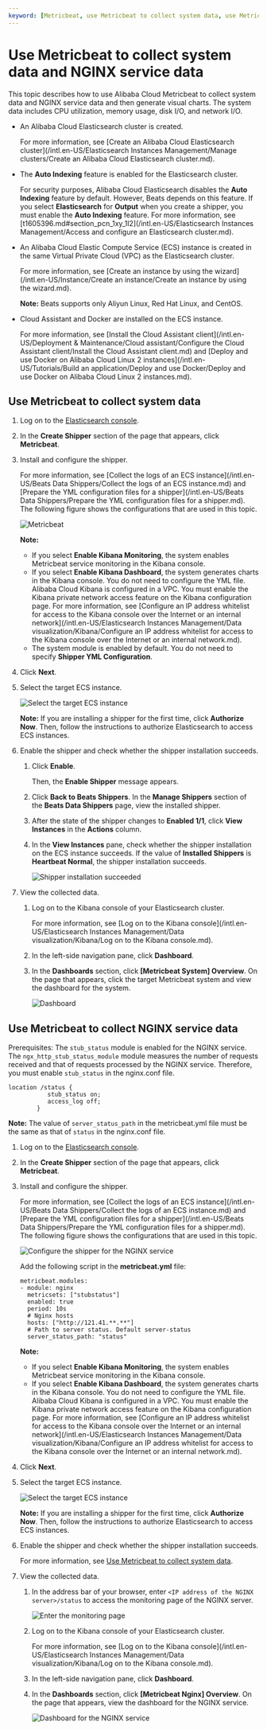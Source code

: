 ```yaml
---
keyword: [Metricbeat, use Metricbeat to collect system data, use Metricbeat to collect NGINX service data]
---
```


# Use Metricbeat to collect system data and NGINX service data

This topic describes how to use Alibaba Cloud Metricbeat to collect system data and NGINX service data and then generate visual charts. The system data includes CPU utilization, memory usage, disk I/O, and network I/O.

-   An Alibaba Cloud Elasticsearch cluster is created.

    For more information, see [Create an Alibaba Cloud Elasticsearch cluster](/intl.en-US/Elasticsearch Instances Management/Manage clusters/Create an Alibaba Cloud Elasticsearch cluster.md).

-   The **Auto Indexing** feature is enabled for the Elasticsearch cluster.

    For security purposes, Alibaba Cloud Elasticsearch disables the **Auto Indexing** feature by default. However, Beats depends on this feature. If you select **Elasticsearch** for **Output** when you create a shipper, you must enable the **Auto Indexing** feature. For more information, see [t1605396.md\#section\_pcn\_1xy\_1l2](/intl.en-US/Elasticsearch Instances Management/Access and configure an Elasticsearch cluster.md).

-   An Alibaba Cloud Elastic Compute Service \(ECS\) instance is created in the same Virtual Private Cloud \(VPC\) as the Elasticsearch cluster.

    For more information, see [Create an instance by using the wizard](/intl.en-US/Instance/Create an instance/Create an instance by using the wizard.md).

    **Note:** Beats supports only Aliyun Linux, Red Hat Linux, and CentOS.

-   Cloud Assistant and Docker are installed on the ECS instance.

    For more information, see [Install the Cloud Assistant client](/intl.en-US/Deployment & Maintenance/Cloud assistant/Configure the Cloud Assistant client/Install the Cloud Assistant client.md) and [Deploy and use Docker on Alibaba Cloud Linux 2 instances](/intl.en-US/Tutorials/Build an application/Deploy and use Docker/Deploy and use Docker on Alibaba Cloud Linux 2 instances.md).


## Use Metricbeat to collect system data

1.  Log on to the [Elasticsearch console](https://elasticsearch.console.aliyun.com/#/home).

2.  In the **Create Shipper** section of the page that appears, click **Metricbeat**.

3.  Install and configure the shipper.

    For more information, see [Collect the logs of an ECS instance](/intl.en-US/Beats Data Shippers/Collect the logs of an ECS instance.md) and [Prepare the YML configuration files for a shipper](/intl.en-US/Beats Data Shippers/Prepare the YML configuration files for a shipper.md). The following figure shows the configurations that are used in this topic.

    ![Metricbeat](https://static-aliyun-doc.oss-accelerate.aliyuncs.com/assets/img/en-US/6557359951/p86406.png)

    **Note:**

    -   If you select **Enable Kibana Monitoring**, the system enables Metricbeat service monitoring in the Kibana console.
    -   If you select **Enable Kibana Dashboard**, the system generates charts in the Kibana console. You do not need to configure the YML file. Alibaba Cloud Kibana is configured in a VPC. You must enable the Kibana private network access feature on the Kibana configuration page. For more information, see [Configure an IP address whitelist for access to the Kibana console over the Internet or an internal network](/intl.en-US/Elasticsearch Instances Management/Data visualization/Kibana/Configure an IP address whitelist for access to the Kibana console over the Internet
         or an internal network.md).
    -   The system module is enabled by default. You do not need to specify **Shipper YML Configuration**.
4.  Click **Next**.

5.  Select the target ECS instance.

    ![Select the target ECS instance](https://static-aliyun-doc.oss-accelerate.aliyuncs.com/assets/img/en-US/0657359951/p82419.png)

    **Note:** If you are installing a shipper for the first time, click **Authorize Now**. Then, follow the instructions to authorize Elasticsearch to access ECS instances.

6.  Enable the shipper and check whether the shipper installation succeeds.

    1.  Click **Enable**.

        Then, the **Enable Shipper** message appears.

    2.  Click **Back to Beats Shippers**. In the **Manage Shippers** section of the **Beats Data Shippers** page, view the installed shipper.

    3.  After the state of the shipper changes to **Enabled 1/1**, click **View Instances** in the **Actions** column.

    4.  In the **View Instances** pane, check whether the shipper installation on the ECS instance succeeds. If the value of **Installed Shippers** is **Heartbeat Normal**, the shipper installation succeeds.

        ![Shipper installation succeeded](https://static-aliyun-doc.oss-accelerate.aliyuncs.com/assets/img/en-US/6557359951/p86408.png)

7.  View the collected data.

    1.  Log on to the Kibana console of your Elasticsearch cluster.

        For more information, see [Log on to the Kibana console](/intl.en-US/Elasticsearch Instances Management/Data visualization/Kibana/Log on to the Kibana console.md).

    2.  In the left-side navigation pane, click **Dashboard**.

    3.  In the **Dashboards** section, click **\[Metricbeat System\] Overview**. On the page that appears, click the target Metricbeat system and view the dashboard for the system.

        ![Dashboard](https://static-aliyun-doc.oss-accelerate.aliyuncs.com/assets/img/en-US/6557359951/p86416.png)


## Use Metricbeat to collect NGINX service data

Prerequisites: The `stub_status` module is enabled for the NGINX service. The `ngx_http_stub_status_module` module measures the number of requests received and that of requests processed by the NGINX service. Therefore, you must enable `stub_status` in the nginx.conf file.

```
location /status {
           stub_status on;
           access_log off;
        }
```

**Note:** The value of `server_status_path` in the metricbeat.yml file must be the same as that of `status` in the nginx.conf file.

1.  Log on to the [Elasticsearch console](https://elasticsearch.console.aliyun.com/#/home).

2.  In the **Create Shipper** section of the page that appears, click **Metricbeat**.

3.  Install and configure the shipper.

    For more information, see [Collect the logs of an ECS instance](/intl.en-US/Beats Data Shippers/Collect the logs of an ECS instance.md) and [Prepare the YML configuration files for a shipper](/intl.en-US/Beats Data Shippers/Prepare the YML configuration files for a shipper.md). The following figure shows the configurations that are used in this topic.

    ![Configure the shipper for the NGINX service](https://static-aliyun-doc.oss-accelerate.aliyuncs.com/assets/img/en-US/6557359951/p86418.png)

    Add the following script in the **metricbeat.yml** file:

    ```
    metricbeat.modules:
    - module: nginx
      metricsets: ["stubstatus"]
      enabled: true
      period: 10s
      # Nginx hosts
      hosts: ["http://121.41.**.**"]
      # Path to server status. Default server-status
      server_status_path: "status"
    ```

    **Note:**

    -   If you select **Enable Kibana Monitoring**, the system enables Metricbeat service monitoring in the Kibana console.
    -   If you select **Enable Kibana Dashboard**, the system generates charts in the Kibana console. You do not need to configure the YML file. Alibaba Cloud Kibana is configured in a VPC. You must enable the Kibana private network access feature on the Kibana configuration page. For more information, see [Configure an IP address whitelist for access to the Kibana console over the Internet or an internal network](/intl.en-US/Elasticsearch Instances Management/Data visualization/Kibana/Configure an IP address whitelist for access to the Kibana console over the Internet
         or an internal network.md).
4.  Click **Next**.

5.  Select the target ECS instance.

    ![Select the target ECS instance](https://static-aliyun-doc.oss-accelerate.aliyuncs.com/assets/img/en-US/0657359951/p82419.png)

    **Note:** If you are installing a shipper for the first time, click **Authorize Now**. Then, follow the instructions to authorize Elasticsearch to access ECS instances.

6.  Enable the shipper and check whether the shipper installation succeeds.

    For more information, see [Use Metricbeat to collect system data](#section_3rx_xw8_rbi).

7.  View the collected data.

    1.  In the address bar of your browser, enter `<IP address of the NGINX server>/status` to access the monitoring page of the NGINX server.

        ![Enter the monitoring page](https://static-aliyun-doc.oss-accelerate.aliyuncs.com/assets/img/en-US/6557359951/p86420.png)

    2.  Log on to the Kibana console of your Elasticsearch cluster.

        For more information, see [Log on to the Kibana console](/intl.en-US/Elasticsearch Instances Management/Data visualization/Kibana/Log on to the Kibana console.md).

    3.  In the left-side navigation pane, click **Dashboard**.

    4.  In the **Dashboards** section, click **\[Metricbeat Nginx\] Overview**. On the page that appears, view the dashboard for the NGINX service.

        ![Dashboard for the NGINX service](https://static-aliyun-doc.oss-accelerate.aliyuncs.com/assets/img/en-US/6557359951/p86423.png)


